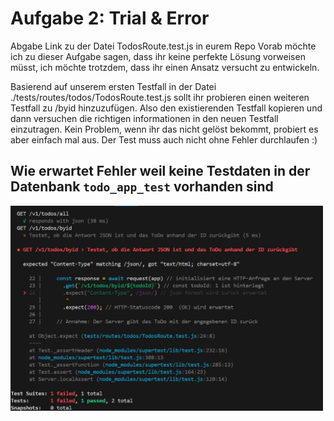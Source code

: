 # Aufgabe 2: Trial & Error
Abgabe Link zu der Datei TodosRoute.test.js in eurem Repo
Vorab möchte ich zu dieser Aufgabe sagen, dass ihr keine perfekte Lösung vorweisen müsst, ich möchte trotzdem, dass ihr einen Ansatz versucht zu entwickeln.

Basierend auf unserem ersten Testfall in der Datei ./tests/routes/todos/TodosRoute.test.js sollt ihr probieren einen weiteren Testfall zu /byid hinzuzufügen. Also den existierenden Testfall kopieren und dann versuchen die richtigen informationen in den neuen Testfall einzutragen. Kein Problem, wenn ihr das nicht gelöst bekommt, probiert es aber einfach mal aus. Der Test muss auch nicht ohne Fehler durchlaufen :) 


## Wie erwartet Fehler weil keine Testdaten in der Datenbank ```todo_app_test``` vorhanden sind

<img src="image.png" alt="Beschreibung des Bildes" style="max-width: 500px;">
